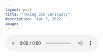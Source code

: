 ```yaml
---
layout: post
title: "Taking Sin Seriously"
description: 'Apr 3, 2022'
image:
---
```


<audio controls preload="metadata">
  <source src="https://docs.google.com/uc?export=open&id=1c0poaajXEWMDBOcW2PpZ0_MqQjxKo4hq" type="audio/mp3">
Your browser does not support the audio element.
</audio>
